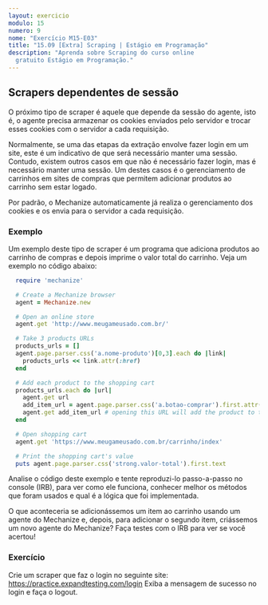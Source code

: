 ```yaml
---
layout: exercicio
modulo: 15
numero: 9
nome: "Exercício M15-E03"
title: "15.09 [Extra] Scraping | Estágio em Programação"
description: "Aprenda sobre Scraping do curso online
  gratuito Estágio em Programação."
---
```


## Scrapers dependentes de sessão

O próximo tipo de scraper é aquele que depende da sessão do agente, isto é, o
agente precisa armazenar os cookies enviados pelo servidor e trocar esses
cookies com o servidor a cada requisição.

Normalmente, se uma das etapas da extração envolve fazer login em um site,
este é um indicativo de que será necessário manter uma sessão. Contudo, existem
outros casos em que não é necessário fazer login, mas é necessário manter uma
sessão. Um destes casos é o gerenciamento de carrinhos em sites de compras que
permitem adicionar produtos ao carrinho sem estar logado.

Por padrão, o Mechanize automaticamente já realiza o gerenciamento dos cookies
e os envia para o servidor a cada requisição.

### Exemplo

Um exemplo deste tipo de scraper é um programa que adiciona produtos ao
carrinho de compras e depois imprime o valor total do carrinho. Veja um
exemplo no código abaixo:

```ruby
  require 'mechanize'

  # Create a Mechanize browser
  agent = Mechanize.new

  # Open an online store
  agent.get 'http://www.meugameusado.com.br/'

  # Take 3 products URLs
  products_urls = []
  agent.page.parser.css('a.nome-produto')[0,3].each do |link|
    products_urls << link.attr(:href)
  end

  # Add each product to the shopping cart
  products_urls.each do |url|
    agent.get url
    add_item_url = agent.page.parser.css('a.botao-comprar').first.attr(:href)
    agent.get add_item_url # opening this URL will add the product to the cart
  end

  # Open shopping cart
  agent.get 'https://www.meugameusado.com.br/carrinho/index'

  # Print the shopping cart's value
  puts agent.page.parser.css('strong.valor-total').first.text
```

Analise o código deste exemplo e tente reproduzi-lo passo-a-passo no console
(IRB), para ver como ele funciona, conhecer melhor os métodos que foram usados
e qual é a lógica que foi implementada.

O que aconteceria se adicionássemos um item ao carrinho usando um agente do
Mechanize e, depois, para adicionar o segundo item, criássemos um novo agente
do Mechanize? Faça testes com o IRB para ver se você acertou!

### Exercício

Crie um scraper que faz o login no seguinte site:
https://practice.expandtesting.com/login
Exiba a mensagem de sucesso no login e faça o logout.
